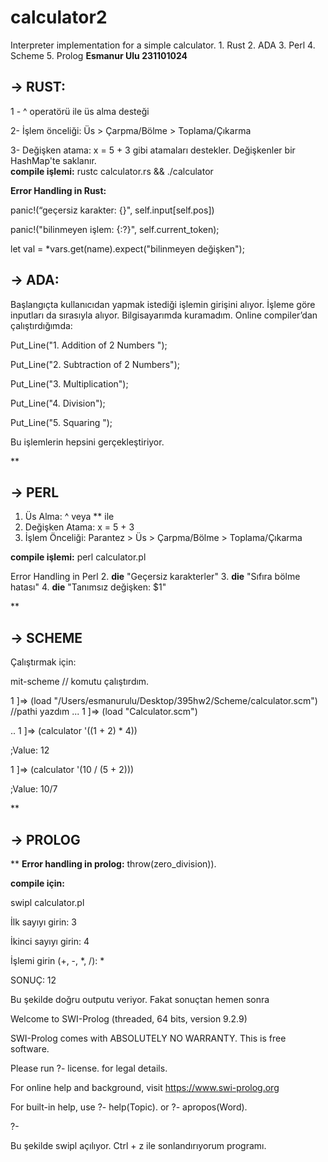 # calculator2
Interpreter implementation for a simple calculator. 1. Rust 2. ADA 3. Perl 4. Scheme 5. Prolog
**Esmanur Ulu 231101024**

## -**> RUST:**

1 - ^ operatörü ile üs alma desteği

2- İşlem önceliği: Üs > Çarpma/Bölme > Toplama/Çıkarma

3- Değişken atama: x = 5 + 3 gibi atamaları destekler. Değişkenler bir HashMap'te saklanır.
<br />
**compile işlemi:**
rustc calculator.rs && ./calculator

**Error Handling in Rust:**

panic!(“geçersiz karakter: {}", self.input[self.pos])

panic!("bilinmeyen işlem: {:?}", self.current_token);

let  val  =  *vars.get(name).expect("bilinmeyen değişken");

  

  

## **-> ADA:**

  

Başlangıçta kullanıcıdan yapmak istediği işlemin girişini alıyor. İşleme göre inputları da sırasıyla alıyor. Bilgisayarımda kuramadım. Online compiler’dan çalıştırdığımda:

Put_Line("1. Addition of 2 Numbers ");

Put_Line("2. Subtraction of 2 Numbers");

Put_Line("3. Multiplication");

Put_Line("4. Division");

Put_Line("5. Squaring ");

Bu işlemlerin hepsini gerçekleştiriyor.

  

**

## -> PERL


1. Üs Alma: ^ veya ** ile
 2. Değişken Atama: x = 5 + 3
 3. İşlem Önceliği: Parantez > Üs > Çarpma/Bölme > Toplama/Çıkarma

**compile işlemi:**
perl calculator.pl
  

 Error Handling in Perl
2.  **die**  "Geçersiz karakterler"
3.  **die**  "Sıfıra bölme hatası"
4.  **die**  "Tanımsız değişken: $1"
   
     
    
  **

## -> SCHEME

Çalıştırmak için:

mit-scheme // komutu çalıştırdım.

1 ]=> (load "/Users/esmanurulu/Desktop/395hw2/Scheme/calculator.scm") //pathi yazdım
...
1 ]=> (load "Calculator.scm")

  ..
1 ]=> (calculator '((1 + 2) * 4))

  

;Value: 12

1 ]=> (calculator '(10 / (5 + 2)))

  

;Value: 10/7

  

  

**

## -> PROLOG

**
**Error handling in prolog:**
throw(zero_division)).
 
 
**compile için:**

swipl calculator.pl 

İlk sayıyı girin: 3

İkinci sayıyı girin: 4

İşlemi girin (+, -, *, /): *

SONUÇ: 12

  
  

Bu şekilde doğru outputu veriyor. Fakat sonuçtan hemen sonra

Welcome to SWI-Prolog (threaded, 64 bits, version 9.2.9)

SWI-Prolog comes with ABSOLUTELY NO WARRANTY. This is free software.

Please run ?- license. for legal details.

  

For online help and background, visit https://www.swi-prolog.org

For built-in help, use ?- help(Topic). or ?- apropos(Word).

  

?-

Bu şekilde swipl açılıyor. Ctrl + z ile sonlandırıyorum programı.

